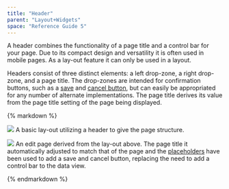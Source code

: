 ```yaml
---
title: "Header"
parent: "Layout+Widgets"
space: "Reference Guide 5"
---
```


A header combines the functionality of a page title and a control bar for your page. Due to its compact design and versatility it is often used in mobile pages. As a lay-out feature it can only be used in a layout.

Headers consist of three distinct elements: a left drop-zone, a right drop-zone, and a page title. The drop-zones are intended for confirmation buttons, such as a [save](Save+button) and [cancel button](Cancel+button), but can easily be appropriated for any number of alternate implementations. The page title derives its value from the page title setting of the page being displayed.

<div class="alert alert-info">{% markdown %}

![](attachments/4522000/4751390.jpg)
A basic lay-out utilizing a header to give the page structure.

![](attachments/4522000/4751389.jpg)
An edit page derived from the lay-out above. The page title it automatically adjusted to match that of the page and the [placeholders](Placeholder) have been used to add a save and cancel button, replacing the need to add a control bar to the data view.

{% endmarkdown %}</div>
